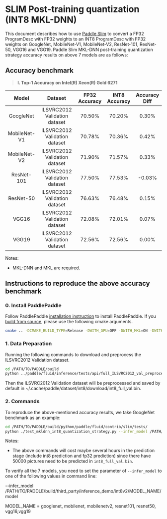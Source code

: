 # SLIM Post-training quantization (INT8 MKL-DNN)

This document describes how to use [Paddle Slim](https://github.com/PaddlePaddle/FluidDoc/blob/develop/doc/fluid/advanced_usage/paddle_slim/paddle_slim.md) to convert a FP32 ProgramDesc with FP32 weights to an INT8 ProgramDesc with FP32 weights on GoogleNet, MobileNet-V1, MobileNet-V2, ResNet-101, ResNet-50, VGG16 and VGG19. Paddle Slim MKL-DNN post-training quantization strategy accuracy results on above 7 models are as follows:

## Accuracy benchmark

>**I. Top-1 Accuracy on Intel(R) Xeon(R) Gold 6271**

| Model        | Dataset                        | FP32 Accuracy   | INT8 Accuracy   | Accuracy Diff   |
| :----------: | :----------------------------: | :-------------: | :------------:  | :--------------:|
| GoogleNet    | ILSVRC2012 Validation dataset  |  70.50%         |  70.20%         |  0.30%          |
| MobileNet-V1 | ILSVRC2012 Validation dataset  |  70.78%         |  70.36%         |  0.42%          |
| MobileNet-V2 | ILSVRC2012 Validation dataset  |  71.90%         |  71.57%         |  0.33%          |
| ResNet-101   | ILSVRC2012 Validation dataset  |  77.50%         |  77.53%         | -0.03%          |
| ResNet-50    | ILSVRC2012 Validation dataset  |  76.63%         |  76.48%         |  0.15%          |
| VGG16        | ILSVRC2012 Validation dataset  |  72.08%         |  72.01%         |  0.07%          |
| VGG19        | ILSVRC2012 Validation dataset  |  72.56%         |  72.56%         |  0.00%          |

Notes:

* MKL-DNN and MKL are required.

## Instructions to reproduce the above accuracy benchmark

### 0. Install PaddlePaddle

Follow PaddlePaddle [installation instruction](http://www.paddlepaddle.org/documentation/docs/en/1.4/beginners_guide/install/index_en.html) to install PaddlePaddle. If you [build from source](https://github.com/PaddlePaddle/FluidDoc/blob/develop/doc/fluid/beginners_guide/install/compile/compile_Ubuntu_en.md), please use the following cmake arguments.

```bash
cmake .. -DCMAKE_BUILD_TYPE=Release -DWITH_GPU=OFF -DWITH_MKL=ON -DWITH_MKLDNN=ON  -DWITH_TESTING=ON -DWITH_INFERENCE_API_TEST=ON -DON_INFER=ON -DWITH_SLIM_MKLDNN_FULL_TEST=ON
```

### 1. Data Preparation

Running the following commands to download and preprocess the ILSVRC2012 Validation dataset.

```bash
cd /PATH/TO/PADDLE/build
python ../paddle/fluid/inference/tests/api/full_ILSVRC2012_val_preprocess.py
```

Then the ILSVRC2012 Validation dataset will be preprocessed and saved by default in ~/.cache/paddle/dataset/int8/download/int8_full_val.bin.

### 2. Commands

To reproduce the above-mentioned accuracy results, we take GoogleNet benchmark as an example:

``` bash
cd /PATH/TO/PADDLE/build/python/paddle/fluid/contrib/slim/tests/
python ./test_mkldnn_int8_quantization_strategy.py --infer_model /PATH/TO/PADDLE/build/third_party/inference_demo/int8v2/googlenet/model --infer_data ~/.cache/paddle/dataset/int8/download/int8_full_val.bin --warmup_batch_size 100 --batch_size 1
```

Notes:

* The above commands will cost maybe several hours in the prediction stage (include int8 prediction and fp32 prediction) since there have 50000 pictures need to be predicted in `int8_full_val.bin`.

To verify all the 7 models, you need to set the parameter of `--infer_model` to one of the following values in command line:

--infer_model /PATH/TO/PADDLE/build/third_party/inference_demo/int8v2/MODEL_NAME/model

MODEL_NAME = googlenet, mobilenet, mobilenetv2, resnet101, resnet50, vgg16,vgg19
